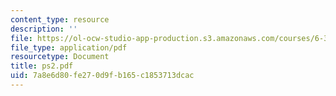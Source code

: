 ```yaml
---
content_type: resource
description: ''
file: https://ol-ocw-studio-app-production.s3.amazonaws.com/courses/6-336j-introduction-to-numerical-simulation-sma-5211-fall-2003/7a8e6d80fe270d9fb165c1853713dcac_ps2.pdf
file_type: application/pdf
resourcetype: Document
title: ps2.pdf
uid: 7a8e6d80-fe27-0d9f-b165-c1853713dcac
---
```

